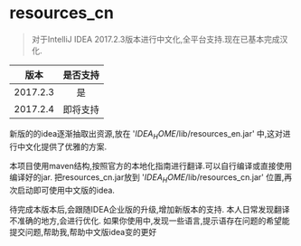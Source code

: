 # resources_cn


> 对于IntelliJ IDEA 2017.2.3版本进行中文化,全平台支持.现在已基本完成汉化.

| 版本     | 是否支持    |
| -       | :-:        |
|2017.2.3 | 是          |
|2017.2.4 |  即将支持    |


新版的的idea逐渐抽取出资源,放在 '$IDEA_HOME$/lib/resources_en.jar' 中,这对进行中文化提供了优雅的方案.

本项目使用maven结构,按照官方的本地化指南进行翻译.可以自行编译或直接使用编译好的jar.
把resources_cn.jar放到 '$IDEA_HOME$/lib/resources_cn.jar' 位置,再次启动即可使用中文版的idea.

待完成本版本后,会跟随IDEA企业版的升级,增加新版本的支持.
本人日常发现翻译不准确的地方,会进行优化.
如果你使用中,发现一些语言,提示语存在问题的希望能提交问题,帮助我,帮助中文版idea变的更好